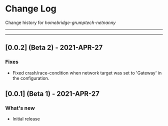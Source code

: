 # Change Log
Change history for _homebridge-grumptech-netnanny_

---
---
## [0.0.2] (Beta 2) - 2021-APR-27
### Fixes
- Fixed crash/race-condition when network target was set to 'Gateway' in the configuration.
## [0.0.1] (Beta 1) - 2021-APR-27
### What's new
- Initial release

